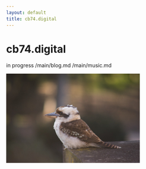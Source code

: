 ```yaml
---
layout: default
title: cb74.digital
---
```

<body>
<div class="blurb">
	<h1>cb74.digital</h1>
	<p>in progress
	/main/blog.md
	/main/music.md
	</p>
</div><!-- /.blurb -->
<img src="images/DSC08828-2.jpg" width="360" height="240" class="center"/>
</body>
